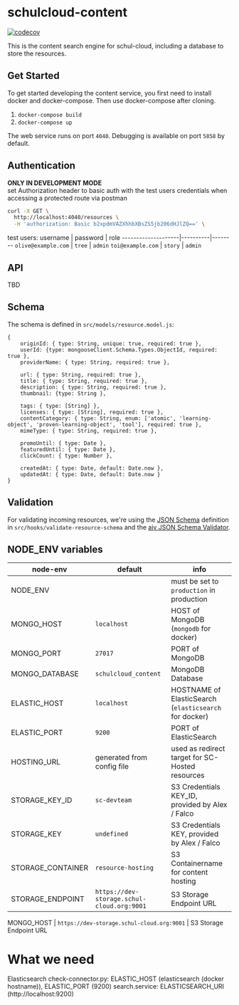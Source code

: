 # schulcloud-content

[![codecov](https://codecov.io/gh/schul-cloud/schulcloud-content/branch/master/graph/badge.svg)](https://codecov.io/gh/schul-cloud/schulcloud-content)

This is the content search engine for schul-cloud,
including a database to store the resources.

## Get Started

To get started developing the content service, you first need to install docker
and docker-compose. Then use docker-compose after cloning.

1. `docker-compose build`
2. `docker-compose up`

The web service runs on port `4040`. Debugging is available on port `5858` by default.

## Authentication

**ONLY IN DEVELOPMENT MODE**<br/>
set Authorization header to basic auth with the test users credentials when accessing a protected route via postman

```bash
curl -X GET \
  http://localhost:4040/resources \
  -H 'authorization: Basic b2xpdmVAZXhhbXBsZS5jb206dHJlZQ==' \
```

test users:
username            | password | role
--------------------|----------|--------
`olive@example.com` | `tree`   | `admin`
`toi@example.com`   | `story`  | `admin`


## API
TBD

## Schema

The schema is defined in `src/models/resource.model.js`:
```
{
    originId: { type: String, unique: true, required: true },
    userId: {type: mongooseClient.Schema.Types.ObjectId, required: true },
    providerName: { type: String, required: true },

    url: { type: String, required: true },
    title: { type: String, required: true },
    description: { type: String, required: true },
    thumbnail: {type: String },

    tags: { type: [String] },
    licenses: { type: [String], required: true },
    contentCategory: { type: String, enum: ['atomic', 'learning-object', 'proven-learning-object', 'tool'], required: true },
    mimeType: { type: String, required: true },

    promoUntil: { type: Date },
    featuredUntil: { type: Date },
    clickCount: { type: Number },

    createdAt: { type: Date, default: Date.now },
    updatedAt: { type: Date, default: Date.now }
}
```

## Validation

For validating incoming resources, we're using the [JSON Schema](http://json-schema.org) definition in `src/hooks/validate-resource-schema` and the [ajv JSON Schema Validator](https://github.com/epoberezkin/ajv).

## NODE_ENV variables

node-env          | default                                    | info
------------------|--------------------------------------------|-------------------------------------------------------
NODE_ENV          |                                            | must be set to `production` in production
MONGO_HOST        | `localhost`                                | HOST of MongoDB (`mongodb` for docker)
MONGO_PORT        | `27017`                                    | PORT of MongoDB
MONGO_DATABASE    | `schulcloud_content`                       | MongoDB Database
ELASTIC_HOST      | `localhost`                                | HOSTNAME of ElasticSearch (`elasticsearch` for docker)
ELASTIC_PORT      | `9200`                                     | PORT of ElasticSearch
HOSTING_URL       | generated from config file                 | used as redirect target for SC-Hosted resources
STORAGE_KEY_ID    | `sc-devteam`                               | S3 Credentials KEY_ID, provided by Alex / Falco
STORAGE_KEY       | `undefined`                                | S3 Credentials KEY, provided by Alex / Falco
STORAGE_CONTAINER | `resource-hosting`                         | S3 Containername for content hosting
STORAGE_ENDPOINT  | `https://dev-storage.schul-cloud.org:9001` | S3 Storage Endpoint URL

MONGO_HOST         | `https://dev-storage.schul-cloud.org:9001`         | S3 Storage Endpoint URL


# What we need
Elasticsearch
check-connector.py: ELASTIC_HOST (elasticsearch (docker hostname)), ELASTIC_PORT (9200)
search.service: ELASTICSEARCH_URI (http://localhost:9200)
